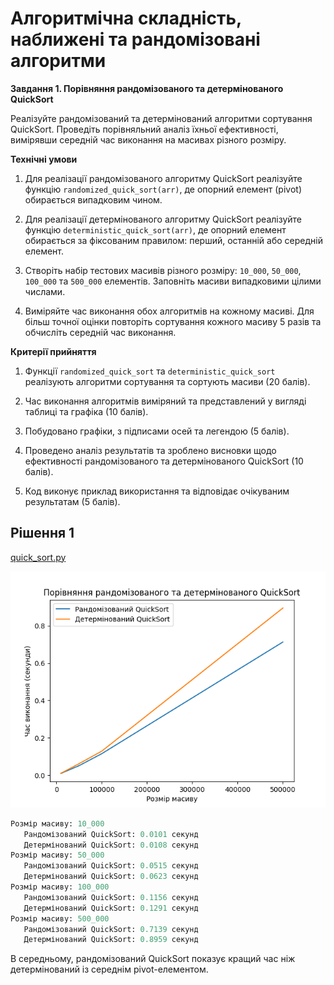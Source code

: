 # Алгоритмічна складність, наближені та рандомізовані алгоритми

**Завдання 1. Порівняння рандомізованого та детермінованого QuickSort**

Реалізуйте рандомізований та детермінований алгоритми сортування QuickSort. Проведіть порівняльний аналіз їхньої ефективності, вимірявши середній час виконання на масивах різного розміру.

**Технічні умови**

1. Для реалізації рандомізованого алгоритму QuickSort реалізуйте функцію `randomized_quick_sort(arr)`, де опорний елемент (pivot) обирається випадковим чином.

2. Для реалізації детермінованого алгоритму QuickSort реалізуйте функцію `deterministic_quick_sort(arr)`, де опорний елемент обирається за фіксованим правилом: перший, останній або середній елемент.

3. Створіть набір тестових масивів різного розміру: `10_000`, `50_000`, `100_000` та `500_000` елементів. Заповніть масиви випадковими цілими числами.

4. Виміряйте час виконання обох алгоритмів на кожному масиві. Для більш точної оцінки повторіть сортування кожного масиву 5 разів та обчисліть середній час виконання.

**Критерії прийняття**

1. Функції `randomized_quick_sort` та `deterministic_quick_sort` реалізують алгоритми сортування та сортують масиви (20 балів).

2. Час виконання алгоритмів виміряний та представлений у вигляді таблиці та графіка (10 балів).

3. Побудовано графіки, з підписами осей та легендою (5 балів).

4. Проведено аналіз результатів та зроблено висновки щодо ефективності рандомізованого та детермінованого QuickSort (10 балів).

5. Код виконує приклад використання та відповідає очікуваним результатам (5 балів).

## Рішення 1

[quick_sort.py](quick_sort.py)

![quicksort plot](md.media/quicksort_plot.png)

```py
Розмір масиву: 10_000
   Рандомізований QuickSort: 0.0101 секунд
   Детермінований QuickSort: 0.0108 секунд
Розмір масиву: 50_000
   Рандомізований QuickSort: 0.0515 секунд
   Детермінований QuickSort: 0.0623 секунд
Розмір масиву: 100_000
   Рандомізований QuickSort: 0.1156 секунд
   Детермінований QuickSort: 0.1291 секунд
Розмір масиву: 500_000
   Рандомізований QuickSort: 0.7139 секунд
   Детермінований QuickSort: 0.8959 секунд
```

В середньому, рандомізований QuickSort показує кращий час ніж детермінований із середнім pivot-елементом.
